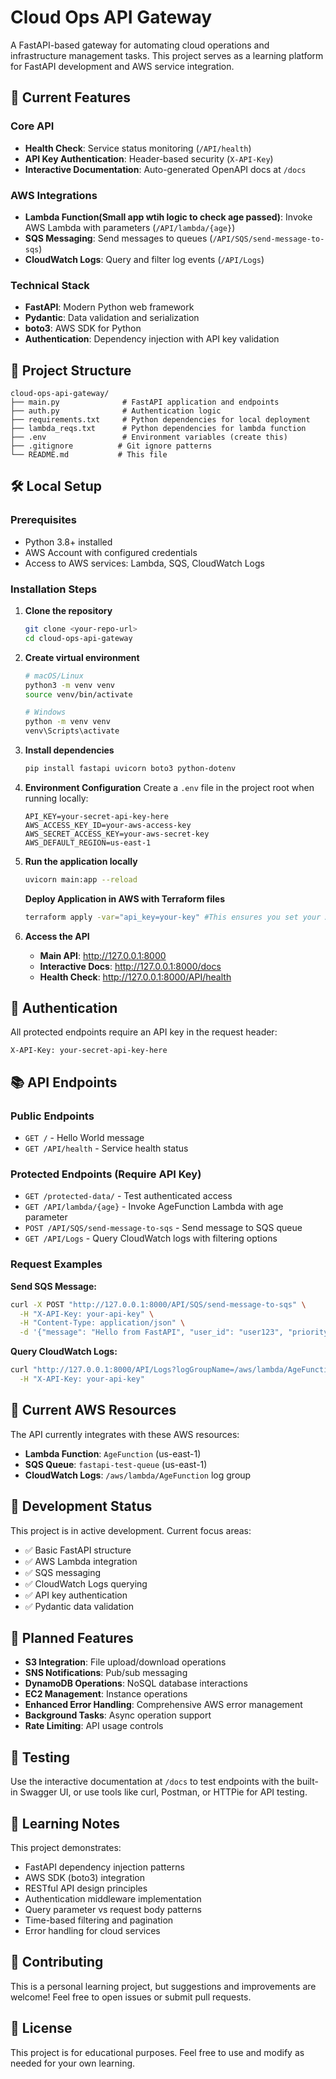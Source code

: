 # Cloud Ops API Gateway

A FastAPI-based gateway for automating cloud operations and infrastructure management tasks. This project serves as a learning platform for FastAPI development and AWS service integration.

## 🚀 Current Features

### Core API
- **Health Check**: Service status monitoring (`/API/health`)
- **API Key Authentication**: Header-based security (`X-API-Key`)
- **Interactive Documentation**: Auto-generated OpenAPI docs at `/docs`

### AWS Integrations
- **Lambda Function(Small app wtih logic to check age passed)**: Invoke AWS Lambda with parameters (`/API/lambda/{age}`)
- **SQS Messaging**: Send messages to queues (`/API/SQS/send-message-to-sqs`)
- **CloudWatch Logs**: Query and filter log events (`/API/Logs`)

### Technical Stack
- **FastAPI**: Modern Python web framework
- **Pydantic**: Data validation and serialization
- **boto3**: AWS SDK for Python
- **Authentication**: Dependency injection with API key validation

## 📁 Project Structure

```
cloud-ops-api-gateway/
├── main.py              # FastAPI application and endpoints
├── auth.py              # Authentication logic
├── requirements.txt     # Python dependencies for local deployment
├── lambda_reqs.txt      # Python dependencies for lambda function
├── .env                 # Environment variables (create this)
├── .gitignore          # Git ignore patterns
└── README.md           # This file
```

## 🛠️ Local Setup

### Prerequisites
- Python 3.8+ installed
- AWS Account with configured credentials
- Access to AWS services: Lambda, SQS, CloudWatch Logs

### Installation Steps

1. **Clone the repository**
   ```bash
   git clone <your-repo-url>
   cd cloud-ops-api-gateway
   ```

2. **Create virtual environment**
   ```bash
   # macOS/Linux
   python3 -m venv venv
   source venv/bin/activate
   
   # Windows
   python -m venv venv
   venv\Scripts\activate
   ```

3. **Install dependencies**
   ```bash
   pip install fastapi uvicorn boto3 python-dotenv
   ```

4. **Environment Configuration**
   Create a `.env` file in the project root when running locally:
   ```env
   API_KEY=your-secret-api-key-here
   AWS_ACCESS_KEY_ID=your-aws-access-key
   AWS_SECRET_ACCESS_KEY=your-aws-secret-key
   AWS_DEFAULT_REGION=us-east-1
   ```

5. **Run the application locally**
   ```bash
   uvicorn main:app --reload
   ```
   **Deploy Application in AWS with Terraform files**
   ```bash
   terraform apply -var="api_key=your-key" #This ensures you set your API key variable when deploying from TF, if running locally you can set your own .env file and source from that as explained in earlier steps.
   ```

6. **Access the API**
   - **Main API**: http://127.0.0.1:8000
   - **Interactive Docs**: http://127.0.0.1:8000/docs
   - **Health Check**: http://127.0.0.1:8000/API/health

## 🔐 Authentication

All protected endpoints require an API key in the request header:
```
X-API-Key: your-secret-api-key-here
```

## 📚 API Endpoints

### Public Endpoints
- `GET /` - Hello World message
- `GET /API/health` - Service health status

### Protected Endpoints (Require API Key)
- `GET /protected-data/` - Test authenticated access
- `GET /API/lambda/{age}` - Invoke AgeFunction Lambda with age parameter
- `POST /API/SQS/send-message-to-sqs` - Send message to SQS queue
- `GET /API/Logs` - Query CloudWatch logs with filtering options

### Request Examples

**Send SQS Message:**
```bash
curl -X POST "http://127.0.0.1:8000/API/SQS/send-message-to-sqs" \
  -H "X-API-Key: your-api-key" \
  -H "Content-Type: application/json" \
  -d '{"message": "Hello from FastAPI", "user_id": "user123", "priority": "high"}'
```

**Query CloudWatch Logs:**
```bash
curl "http://127.0.0.1:8000/API/Logs?logGroupName=/aws/lambda/AgeFunction&hours_back=12&limit=50" \
  -H "X-API-Key: your-api-key"
```

## 🎯 Current AWS Resources

The API currently integrates with these AWS resources:
- **Lambda Function**: `AgeFunction` (us-east-1)
- **SQS Queue**: `fastapi-test-queue` (us-east-1)
- **CloudWatch Logs**: `/aws/lambda/AgeFunction` log group

## 🚧 Development Status

This project is in active development. Current focus areas:
- ✅ Basic FastAPI structure
- ✅ AWS Lambda integration
- ✅ SQS messaging
- ✅ CloudWatch Logs querying
- ✅ API key authentication
- ✅ Pydantic data validation

## 🔮 Planned Features

- **S3 Integration**: File upload/download operations
- **SNS Notifications**: Pub/sub messaging
- **DynamoDB Operations**: NoSQL database interactions
- **EC2 Management**: Instance operations
- **Enhanced Error Handling**: Comprehensive AWS error management
- **Background Tasks**: Async operation support
- **Rate Limiting**: API usage controls

## 🧪 Testing

Use the interactive documentation at `/docs` to test endpoints with the built-in Swagger UI, or use tools like curl, Postman, or HTTPie for API testing.

## 📝 Learning Notes

This project demonstrates:
- FastAPI dependency injection patterns
- AWS SDK (boto3) integration
- RESTful API design principles
- Authentication middleware implementation
- Query parameter vs request body patterns
- Time-based filtering and pagination
- Error handling for cloud services

## 🤝 Contributing

This is a personal learning project, but suggestions and improvements are welcome! Feel free to open issues or submit pull requests.

## 📄 License

This project is for educational purposes. Feel free to use and modify as needed for your own learning.